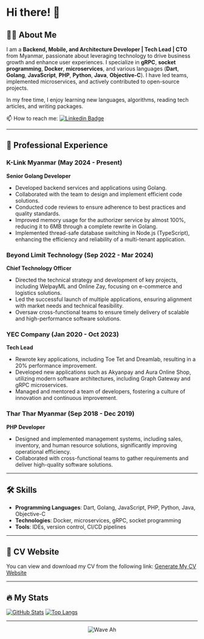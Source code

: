 # Hi there! 👋

## :man_technologist: About Me

I am a **Backend, Mobile, and Architecture Developer | Tech Lead | CTO** from Myanmar, passionate about leveraging technology to drive business growth and enhance user experiences. I specialize in **gRPC**, **socket programming**, **Docker**, **microservices**, and various languages (**Dart**, **Golang**, **JavaScript**, **PHP**, **Python**, **Java**, **Objective-C**). I have led teams, implemented microservices, and actively contributed to open-source projects.

In my free time, I enjoy learning new languages, algorithms, reading tech articles, and writing packages.

📫 How to reach me: [![Linkedin Badge](https://img.shields.io/badge/yemyoaung-blue?style=flat&logo=Linkedin&logoColor=white)](https://www.linkedin.com/in/ye-myo-aung-a4a798237)

---

## :briefcase: Professional Experience

### K-Link Myanmar (May 2024 - Present)
**Senior Golang Developer**
- Developed backend services and applications using Golang.
- Collaborated with the team to design and implement efficient code solutions.
- Conducted code reviews to ensure adherence to best practices and quality standards.
- Improved memory usage for the authorizer service by almost 100%, reducing it to 6MB through a complete rewrite in Golang.
- Implemented thread-safe database switching in Node.js (TypeScript), enhancing the efficiency and reliability of a multi-tenant application.

### Beyond Limit Technology (Sep 2022 - Mar 2024)
**Chief Technology Officer**
- Directed the technical strategy and development of key projects, including WelpayML and Online Zay, focusing on e-commerce and logistics solutions.
- Led the successful launch of multiple applications, ensuring alignment with market needs and technical feasibility.
- Oversaw cross-functional teams to ensure timely delivery of scalable and high-performance software solutions.

### YEC Company (Jan 2020 - Oct 2023)
**Tech Lead**
- Rewrote key applications, including Toe Tet and Dreamlab, resulting in a 20% performance improvement.
- Developed new applications such as Akyanpay and Aura Online Shop, utilizing modern software architectures, including Graph Gateway and gRPC microservices.
- Managed and mentored a team of developers, fostering a culture of innovation and continuous improvement.

### Thar Thar Myanmar (Sep 2018 - Dec 2019)
**PHP Developer**
- Designed and implemented management systems, including sales, inventory, and human resource solutions, significantly improving operational efficiency.
- Collaborated with cross-functional teams to gather requirements and deliver high-quality software solutions.

---

## :hammer_and_wrench: Skills

- **Programming Languages**: Dart, Golang, JavaScript, PHP, Python, Java, Objective-C
- **Technologies**: Docker, microservices, gRPC, socket programming
- **Tools**: IDEs, version control, CI/CD pipelines

---

## :scroll: CV Website

You can view and download my CV from the following link: [Generate My CV Website](https://yemyoaung.github.io/cv/)

---

## :fire: My Stats

[![GitHub Stats](https://github-readme-stats.vercel.app/api?username=yemyoaung&show_icons=true&locale=en&theme=vision-friendly-dark)](https://github.com/yemyoaung)
[![Top Langs](https://github-readme-stats.vercel.app/api/top-langs/?username=yemyoaung&hide=javascript,html,mdx,swift,ruby,c,cmake,kotlin,shell,makefile&layout=compact&theme=vision-friendly-dark)](https://github.com/yemyoaung)

---

<p align="center">
  <img src="https://raw.githubusercontent.com/bornmay/bornmay/Update/svg/Bottom.svg" alt="Wave Ah" />
</p>
